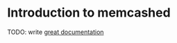 # Introduction to memcashed

TODO: write [great documentation](http://jacobian.org/writing/great-documentation/what-to-write/)

